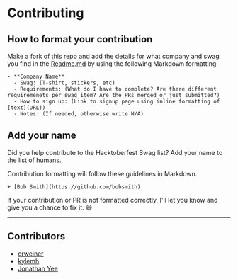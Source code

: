 # Contributing

## How to format your contribution

Make a fork of this repo and add the details for what company and swag you find in the [Readme.md](../master/README.md) by using the following Markdown formatting:

```
- **Company Name**
  - Swag: (T-shirt, stickers, etc)
  - Requirements: (What do I have to complete? Are there different requiremenets per swag item? Are the PRs merged or just submitted?)
  - How to sign up: (Link to signup page using inline formatting of [text](URL))
  - Notes: (If needed, otherwise write N/A)
```

## Add your name

Did you help contribute to the Hacktoberfest Swag list? Add your name to the list of humans.

Contribution formatting will follow these guidelines in Markdown.

```
+ [Bob Smith](https://github.com/bobsmith)
```

If your contribution or PR is not formatted correctly, I'll let you know and give you a chance to fix it. :smiley:

---

## Contributors

- [crweiner](https://github.com/crweiner/)
- [kylemh](https://github.com/kylemh/)
- [Jonathan Yee](https://github.com/jonyeezs)
